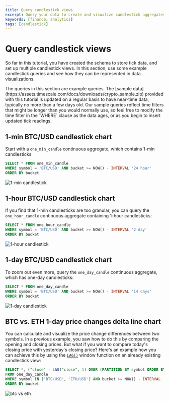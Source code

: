 ```yaml
---
title: Query candlestick views
excerpt: Query your data to create and visualize candlestick aggregates
keywords: [finance, analytics]
tags: [candlestick]
---
```


# Query candlestick views
So far in this tutorial, you have created the schema to store tick data,
and set up multiple candlestick views. In this section, use some 
example candlestick queries and see how they can be represented in data visualizations.

<highlight type="note">
The queries in this section are example queries. The [sample data](https://assets.timescale.com/docs/downloads/crypto_sample.zip)
provided with this tutorial is updated on a regular basis to have near-time
data, typically no more than a few days old. Our sample queries reflect time
filters that might be longer than you would normally use, so feel free to
modify the time filter in the `WHERE` clause as the data ages, or as you begin
to insert updated tick readings. 
</highlight>

## 1-min BTC/USD candlestick chart
Start with a `one_min_candle` continuous aggregate, which contains
1-min candlesticks:
```sql
SELECT * FROM one_min_candle
WHERE symbol = 'BTC/USD' AND bucket >= NOW() - INTERVAL '24 hour'
ORDER BY bucket
```

![1-min candlestick](https://s3.amazonaws.com/assets.timescale.com/docs/images/tutorials/candlestick/one_min.png)

## 1-hour BTC/USD candlestick chart
If you find that 1-min candlesticks are too granular, you can query the 
`one_hour_candle` continuous aggregate containing 1-hour candlesticks:
```sql
SELECT * FROM one_hour_candle
WHERE symbol = 'BTC/USD' AND bucket >= NOW() - INTERVAL '2 day'
ORDER BY bucket
```

![1-hour candlestick](https://s3.amazonaws.com/assets.timescale.com/docs/images/tutorials/candlestick/one_hour.png)

## 1-day BTC/USD candlestick chart
To zoom out even more, query the `one_day_candle` 
continuous aggregate, which has one-day candlesticks:
```sql
SELECT * FROM one_day_candle
WHERE symbol = 'BTC/USD' AND bucket >= NOW() - INTERVAL '14 days'
ORDER BY bucket
```

![1-day candlestick](https://s3.amazonaws.com/assets.timescale.com/docs/images/tutorials/candlestick/one_day.png)

## BTC vs. ETH 1-day price changes delta line chart
You can calculate and visualize the price change differences between
two symbols. In a previous example, you saw how to do this by comparing the
opening and closing prices. But what if you want to compare today's closing
price with yesterday's closing price? Here's an example how you can achieve
this by using the [`LAG()`][lag] window function on an already existing
candlestick view:
```sql
SELECT *, ("close" - LAG("close", 1) OVER (PARTITION BY symbol ORDER BY bucket)) / "close" AS change_pct
FROM one_day_candle
WHERE symbol IN ('BTC/USD', 'ETH/USD') AND bucket >= NOW() - INTERVAL '14 days'
ORDER BY bucket
```

![btc vs eth](https://s3.amazonaws.com/assets.timescale.com/docs/images/tutorials/candlestick/pct_change.png)

[lag]: https://www.postgresqltutorial.com/postgresql-lag-function/
